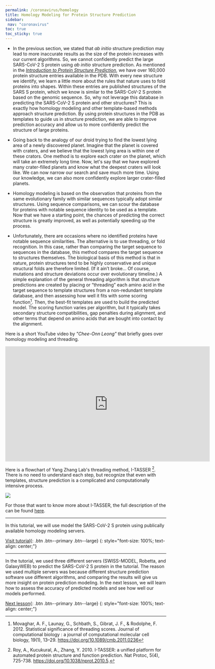 ```yaml
---
permalink: /coronavirus/homology
title: Homology Modeling for Protein Structure Prediction
sidebar: 
 nav: "coronavirus"
toc: true
toc_sticky: true
---
```


* In the previous section, we stated that *ab initio* structure prediction may lead to more inaccurate results as the size of the protein increases with our current algorithms. So, we cannot confidently predict the large SARS-CoV-2 S protein using *ab initio* structure prediction. As mentioned in the *<a href="structure_intro">Introduction to Protein Structure Prediction</a>*, we have over 160,000 protein structure entries available in the PDB. With every new structure we identify, we learn a little more about the rules that nature uses to fold proteins into shapes. Within these entries are published structures of the SARS S protein, which we know is similar to the SARS-CoV-2 S protein based on the genomic sequence. So, why not leverage this database in predicting the SARS-CoV-2 S protein and other structures? This is exactly how homology modeling and other template-based methods approach structure prediction. By using protein structures in the PDB as templates to guide us in structure prediction, we are able to improve prediction accuracy and allow us to more confidently predict the structure of large proteins.

* Going back to the analogy of our droid trying to find the lowest lying area of a newly discovered planet. Imagine that the planet is covered with craters, and we believe that the lowest lying area is within one of these crators. One method is to explore each crater on the planet, which will take an extremely long time. Now, let's say that we have explored many crater-filled planets and know what the deepest craters will look like. We can now narrow our search and save much more time. Using our knowledge, we can also more confidently explore larger crater-filled planets. 

* Homology modeling is based on the observation that proteins from the same evolutionary family with similar sequences typically adopt similar structures. Using sequence comparisons, we can scour the database for proteins with notable sequence identity to be used as a template. Now that we have a starting point, the chances of predicting the correct structure is greatly improved, as well as potentially speeding up the process.

* Unfortunately, there are occasions where no identified proteins have notable sequence similarities. The alternative is to use threading, or fold recognition. In this case, rather than comparing the target sequence to sequences in the database, this method compares the target sequence to structures themselves. The biological basis of this method is that in nature, protein structures tend to be highly conservative and unique structural folds are therefore limited. (If it ain’t broke… Of course, mutations and structure deviations occur over evolutionary timeline.) A simple explanation of the general threading algorithm is that structure predictions are created by placing or “threading” each amino acid in the target sequence to template structures from a non-redundant template database, and then assessing how well it fits with some scoring function[^score]. Then, the best-fit templates are used to build the predicted model. The scoring function varies per algorithm, but it typically takes secondary structure compatibilities, gap penalties during alignment, and other terms that depend on amino acids that are bought into contact by the alignment.

Here is a short YouTube video by *"Chee-Onn Leong"* that briefly goes over homology modeling and threading.

<iframe width="640" height="360" src="https://www.youtube-nocookie.com/embed/OEzVUrhtZ6s?t=82" frameborder="0" allowfullscreen></iframe>

Here is a flowchart of Yang Zhang Lab's threading method, I-TASSER [^tasser]. There is no need to understand each step, but recognize that even with templates, structure prediction is a complicated and computationally intensive process.

<img src="../_pages/coronavirus/files/ITASSER.png">

For those that want to know more about I-TASSER, the full description of the  can be found <a href="http://europepmc.org/backend/ptpmcrender.fcgi?accid=PMC2849174&blobtype=pdf" target="_blank">here</a>.
  
<hr>

In this tutorial, we will use model the SARS-CoV-2 S protein using publically available homology modeling servers.

[Visit tutorial](tutorial_homology){: .btn .btn--primary .btn--large}
{: style="font-size: 100%; text-align: center;"}

<hr>
In the tutorial, we used three different servers (SWISS-MODEL, Robetta, and GalaxyWEB) to predict the SARS-CoV-2 S protein in the tutorial. The reason we used multiple servers was because different structure prediction software use different algorithms, and comparing the results will give us more insight on protein prediction modeling. In the next lesson, we will learn how to assess the accuracy of predicted models and see how well our models performed.

[Next lesson](accuracy){: .btn .btn--primary .btn--large}
{: style="font-size: 100%; text-align: center;"}

[^score]: Movaghar, A. F., Launay, G., Schbath, S., Gibrat, J. F., & Rodolphe, F. 2012. Statistical significance of threading scores. Journal of computational biology : a journal of computational molecular cell biology, 19(1), 13–29. https://doi.org/10.1089/cmb.2011.0236

[^tasser]: Roy, A., Kucukural, A., Zhang, Y. 2010. I-TASSER: a unified platform for automated protein structure and function prediction. Nat Protoc, 5(4), 725-738. https://doi.org/10.1038/nprot.2010.5.


